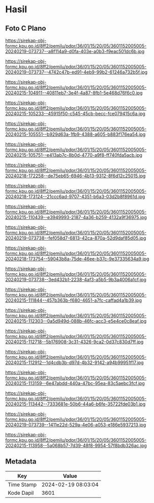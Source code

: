 # Hasil

## Foto C Plano

https://sirekap-obj-formc.kpu.go.id/8ff2/pemilu/pdpr/36/01/15/20/05/3601152005005-20240219-073737--a8f114a9-d0fa-403e-a0b3-f9eac501dc6b.jpg

https://sirekap-obj-formc.kpu.go.id/8ff2/pemilu/pdpr/36/01/15/20/05/3601152005005-20240219-073737--4742c47b-ed91-4eb9-99b2-61246a732b5f.jpg

https://sirekap-obj-formc.kpu.go.id/8ff2/pemilu/pdpr/36/01/15/20/05/3601152005005-20240215-104911--40811eb7-3e4f-4a87-8fb1-5e468d76f6c0.jpg

https://sirekap-obj-formc.kpu.go.id/8ff2/pemilu/pdpr/36/01/15/20/05/3601152005005-20240215-105233--45915f50-c545-45cb-becc-fce079415c6a.jpg

https://sirekap-obj-formc.kpu.go.id/8ff2/pemilu/pdpr/36/01/15/20/05/3601152005005-20240215-105551--b929d63a-1fb9-4388-a605-b883f176ea54.jpg

https://sirekap-obj-formc.kpu.go.id/8ff2/pemilu/pdpr/36/01/15/20/05/3601152005005-20240215-105751--e413ab7c-8b0d-4770-a9f8-ff740fda5acb.jpg

https://sirekap-obj-formc.kpu.go.id/8ff2/pemilu/pdpr/36/01/15/20/05/3601152005005-20240218-172258--de75eb65-6946-4b13-9312-8f6d12c25015.jpg

https://sirekap-obj-formc.kpu.go.id/8ff2/pemilu/pdpr/36/01/15/20/05/3601152005005-20240218-173124--21ccc6ad-9707-4351-b6a3-03d2b8f8961d.jpg

https://sirekap-obj-formc.kpu.go.id/8ff2/pemilu/pdpr/36/01/15/20/05/3601152005005-20240215-110439--e3949993-2187-4a36-b259-4132a9f36975.jpg

https://sirekap-obj-formc.kpu.go.id/8ff2/pemilu/pdpr/36/01/15/20/05/3601152005005-20240219-073738--fef058d7-6813-42ca-870a-52d9daf85d05.jpg

https://sirekap-obj-formc.kpu.go.id/8ff2/pemilu/pdpr/36/01/15/20/05/3601152005005-20240218-173754--59043b8a-75de-46ee-b37c-9e37335634a9.jpg

https://sirekap-obj-formc.kpu.go.id/8ff2/pemilu/pdpr/36/01/15/20/05/3601152005005-20240219-073738--3ed432b1-2238-4af3-a5b5-9b3a4006a1cf.jpg

https://sirekap-obj-formc.kpu.go.id/8ff2/pemilu/pdpr/36/01/15/20/05/3601152005005-20240215-111844--457b363b-f680-4651-a7fc-caffad4a1b39.jpg

https://sirekap-obj-formc.kpu.go.id/8ff2/pemilu/pdpr/36/01/15/20/05/3601152005005-20240215-112303--0a5d949d-088b-46fc-acc3-e5e4ce0c8eaf.jpg

https://sirekap-obj-formc.kpu.go.id/8ff2/pemilu/pdpr/36/01/15/20/05/3601152005005-20240215-112718--5b176908-3c31-4326-9ca2-0d37c830d7ff.jpg

https://sirekap-obj-formc.kpu.go.id/8ff2/pemilu/pdpr/36/01/15/20/05/3601152005005-20240215-112912--1d4cdb3b-d97d-4b32-9142-a94b99951f17.jpg

https://sirekap-obj-formc.kpu.go.id/8ff2/pemilu/pdpr/36/01/15/20/05/3601152005005-20240215-113159--6e47abdd-440a-47bc-95ea-83c5aebc3fcf.jpg

https://sirekap-obj-formc.kpu.go.id/8ff2/pemilu/pdpr/36/01/15/20/05/3601152005005-20240215-113442--7333681e-50b6-44a6-b6fe-35722fde03b1.jpg

https://sirekap-obj-formc.kpu.go.id/8ff2/pemilu/pdpr/36/01/15/20/05/3601152005005-20240219-073739--1411e22d-529a-4e06-a053-e186e5937213.jpg

https://sirekap-obj-formc.kpu.go.id/8ff2/pemilu/pdpr/36/01/15/20/05/3601152005005-20240215-113958--5a068b57-7d39-48f8-9954-57f8bdb326ac.jpg


## Metadata

| Key        | Value               |
| ---------- | ------------------- |
| Time Stamp | 2024-02-19 08:03:04 |
| Kode Dapil | 3601                |



